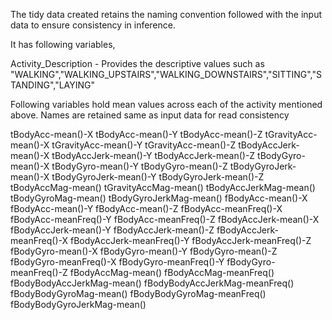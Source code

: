 The tidy data created retains the naming convention followed with the input data to ensure consistency in inference.

It has following variables,

Activity_Description   -  Provides the descriptive values such as "WALKING","WALKING\_UPSTAIRS","WALKING\_DOWNSTAIRS","SITTING","STANDING","LAYING"

Following variables hold mean values across each of the activity mentioned above.  Names are retained same as input data for read consistency

tBodyAcc-mean()-X
tBodyAcc-mean()-Y 
tBodyAcc-mean()-Z
tGravityAcc-mean()-X
tGravityAcc-mean()-Y 
tGravityAcc-mean()-Z
tBodyAccJerk-mean()-X
tBodyAccJerk-mean()-Y 
tBodyAccJerk-mean()-Z
tBodyGyro-mean()-X
tBodyGyro-mean()-Y 
tBodyGyro-mean()-Z
tBodyGyroJerk-mean()-X
tBodyGyroJerk-mean()-Y 
tBodyGyroJerk-mean()-Z
tBodyAccMag-mean()
tGravityAccMag-mean() 
tBodyAccJerkMag-mean()
tBodyGyroMag-mean()
tBodyGyroJerkMag-mean() 
fBodyAcc-mean()-X
fBodyAcc-mean()-Y
fBodyAcc-mean()-Z 
fBodyAcc-meanFreq()-X
fBodyAcc-meanFreq()-Y
fBodyAcc-meanFreq()-Z 
fBodyAccJerk-mean()-X
fBodyAccJerk-mean()-Y
fBodyAccJerk-mean()-Z 
fBodyAccJerk-meanFreq()-X
fBodyAccJerk-meanFreq()-Y
fBodyAccJerk-meanFreq()-Z 
fBodyGyro-mean()-X
fBodyGyro-mean()-Y
fBodyGyro-mean()-Z 
fBodyGyro-meanFreq()-X
fBodyGyro-meanFreq()-Y
fBodyGyro-meanFreq()-Z 
fBodyAccMag-mean()
fBodyAccMag-meanFreq()
fBodyBodyAccJerkMag-mean() 
fBodyBodyAccJerkMag-meanFreq()
fBodyBodyGyroMag-mean()
fBodyBodyGyroMag-meanFreq() 
fBodyBodyGyroJerkMag-mean() 
